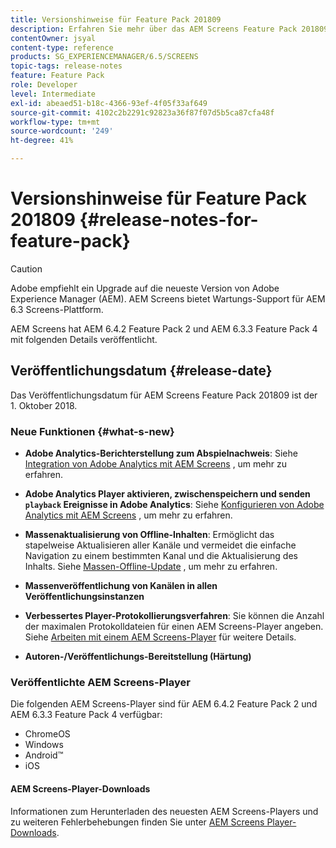 ```yaml
---
title: Versionshinweise für Feature Pack 201809
description: Erfahren Sie mehr über das AEM Screens Feature Pack 201809, das am 1. Oktober 2018 veröffentlicht wurde.
contentOwner: jsyal
content-type: reference
products: SG_EXPERIENCEMANAGER/6.5/SCREENS
topic-tags: release-notes
feature: Feature Pack
role: Developer
level: Intermediate
exl-id: abeaed51-b18c-4366-93ef-4f05f33af649
source-git-commit: 4102c2b2291c92823a36f87f07d5b5ca87cfa48f
workflow-type: tm+mt
source-wordcount: '249'
ht-degree: 41%

---
```


# Versionshinweise für Feature Pack 201809 {#release-notes-for-feature-pack}

>[!CAUTION]
>
>Adobe empfiehlt ein Upgrade auf die neueste Version von Adobe Experience Manager (AEM). AEM Screens bietet Wartungs-Support für AEM 6.3 Screens-Plattform.

AEM Screens hat AEM 6.4.2 Feature Pack 2 und AEM 6.3.3 Feature Pack 4 mit folgenden Details veröffentlicht.

## Veröffentlichungsdatum {#release-date}

Das Veröffentlichungsdatum für AEM Screens Feature Pack 201809 ist der 1. Oktober 2018.

### Neue Funktionen {#what-s-new}

* **Adobe Analytics-Berichterstellung zum Abspielnachweis**: Siehe [Integration von Adobe Analytics mit AEM Screens](adobe-analytics-integration-aem-screens.md) , um mehr zu erfahren.

* **Adobe Analytics Player aktivieren, zwischenspeichern und senden `playback` Ereignisse in Adobe Analytics**: Siehe [Konfigurieren von Adobe Analytics mit AEM Screens](configuring-adobe-analytics-aem-screens.md) , um mehr zu erfahren.

* **Massenaktualisierung von Offline-Inhalten**: Ermöglicht das stapelweise Aktualisieren aller Kanäle und vermeidet die einfache Navigation zu einem bestimmten Kanal und die Aktualisierung des Inhalts. Siehe [Massen-Offline-Update](bulk-offline-update.md) , um mehr zu erfahren.

* **Massenveröffentlichung von Kanälen in allen Veröffentlichungsinstanzen**
* **Verbessertes Player-Protokollierungsverfahren**: Sie können die Anzahl der maximalen Protokolldateien für einen AEM Screens-Player angeben. Siehe [Arbeiten mit einem AEM Screens-Player](working-with-screens-player.md) für weitere Details.

* **Autoren-/Veröffentlichungs-Bereitstellung (Härtung)**

### Veröffentlichte AEM Screens-Player

Die folgenden AEM Screens-Player sind für AEM 6.4.2 Feature Pack 2 und AEM 6.3.3 Feature Pack 4 verfügbar:

* ChromeOS
* Windows
* Android™
* iOS

#### AEM Screens-Player-Downloads 

Informationen zum Herunterladen des neuesten AEM Screens-Players und zu weiteren Fehlerbehebungen finden Sie unter [AEM Screens Player-Downloads](https://download.macromedia.com/screens/).
